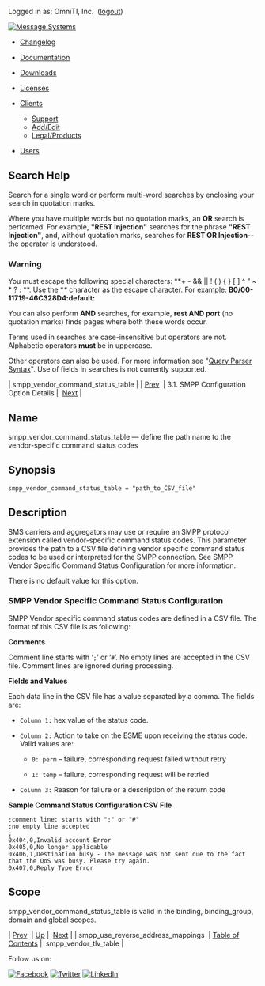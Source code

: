 Logged in as: OmniTI, Inc.  ([logout](https://support.messagesystems.com/logout.php))

[![Message Systems](https://support.messagesystems.com/images/ms-white205.png)](https://support.messagesystems.com/start.php) 

*   [Changelog](https://support.messagesystems.com/start.php?show=changelog)
*   [Documentation](https://support.messagesystems.com/docs/)
*   [Downloads](https://support.messagesystems.com/start.php)

*   [Licenses](https://support.messagesystems.com/license_summary.php)
*   <a href="">Clients</a>
    *   [Support](https://support.messagesystems.com/cs.php)
    *   [Add/Edit](https://support.messagesystems.com/edit_client.php)
    *   [Legal/Products](https://support.messagesystems.com/edit_products.php)
*   [Users](https://support.messagesystems.com/edit_customer.php)

## Search Help

Search for a single word or perform multi-word searches by enclosing your search in quotation marks.

Where you have multiple words but no quotation marks, an **OR** search is performed. For example, **"REST Injection"** searches for the phrase **"REST Injection"**, and, without quotation marks, searches for **REST OR Injection**--the operator is understood.

### Warning

You must escape the following special characters: **+ - && || ! ( ) { } [ ] ^ " ~ * ? : \**. Use the **\** character as the escape character. For example: **B0/00-11719-46C328D4\:default\:**

You can also perform **AND** searches, for example, **rest AND port** (no quotation marks) finds pages where both these words occur.

Terms used in searches are case-insensitive but operators are not. Alphabetic operators **must** be in uppercase.

Other operators can also be used. For more information see "[Query Parser Syntax](https://lucene.apache.org/core/old_versioned_docs/versions/3_0_0/queryparsersyntax.html)". Use of fields in searches is not currently supported.

| smpp_vendor_command_status_table |
| [Prev](mobility.conf.smpp_use_reverse_address_mappings.php)  | 3.1. SMPP Configuration Option Details |  [Next](mobility.conf.smpp_vendor_tlv_table.php) |

<a name="mobility.conf.smpp_vendor_command_status_table"></a>
## Name

smpp_vendor_command_status_table — define the path name to the vendor-specific command status codes

## Synopsis

`smpp_vendor_command_status_table = "path_to_CSV_file"`

<a name="idp2243216"></a>
## Description

SMS carriers and aggregators may use or require an SMPP protocol extension called vendor-specific command status codes. This parameter provides the path to a CSV file defining vendor specific command status codes to be used or interpreted for the SMPP connection. See SMPP Vendor Specific Command Status Configuration for more information.

There is no default value for this option.

<a name="idp2245728"></a>
### SMPP Vendor Specific Command Status Configuration

SMPP Vendor specific command status codes are defined in a CSV file. The format of this CSV file is as following:

<a name="idp2247520"></a>**Comments**

Comment line starts with ‘`;`’ or ‘`#`’. No empty lines are accepted in the CSV file. Comment lines are ignored during processing.

<a name="idp2250336"></a>**Fields and Values**

Each data line in the CSV file has a value separated by a comma. The fields are:

*   `Column 1:` hex value of the status code.

*   `Column 2:` Action to take on the ESME upon receiving the status code. Valid values are:

    *   `0: perm` – failure, corresponding request failed without retry

    *   `1: temp` – failure, corresponding request will be retried

*   `Column 3:` Reason for failure or a description of the return code

<a name="idp2260208"></a>**Sample Command Status Configuration CSV File**
```
;comment line: starts with ";" or "#"
;no empty line accepted
;
0x404,0,Invalid account Error
0x405,0,No longer applicable
0x406,1,Destination busy - The message was not sent due to the fact that the QoS was busy. Please try again.
0x407,0,Reply Type Error
```
<a name="idp2263040"></a>
## Scope

smpp_vendor_command_status_table is valid in the binding, binding_group, domain and global scopes.

| [Prev](mobility.conf.smpp_use_reverse_address_mappings.php)  | [Up](mobility.smpp.options.php#mobility.conf) |  [Next](mobility.conf.smpp_vendor_tlv_table.php) |
| smpp_use_reverse_address_mappings  | [Table of Contents](index.php) |  smpp_vendor_tlv_table |

Follow us on:

[![Facebook](https://support.messagesystems.com/images/icon-facebook.png)](http://www.facebook.com/messagesystems) [![Twitter](https://support.messagesystems.com/images/icon-twitter.png)](http://twitter.com/#!/MessageSystems) [![LinkedIn](https://support.messagesystems.com/images/icon-linkedin.png)](http://www.linkedin.com/company/message-systems)
